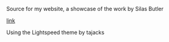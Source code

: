 Source for my website, a showcase of the work by Silas Butler

[link](http://silasb.me)

Using the Lightspeed theme by tajacks